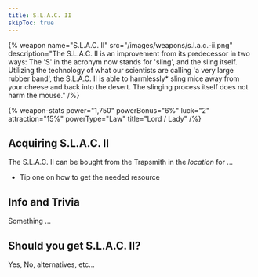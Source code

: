 ```yaml
---
title: S.L.A.C. II
skipToc: true
---
```


{% weapon
 name="S.L.A.C. II"
 src="/images/weapons/s.l.a.c.-ii.png"
 description="The S.L.A.C. II is an improvement from its predecessor in two ways: The 'S' in the acronym now stands for 'sling', and the sling itself. Utilizing the technology of what our scientists are calling 'a very large rubber band', the S.L.A.C. II is able to harmlessly* sling mice away from your cheese and back into the desert. The slinging process itself does not harm the mouse."
/%}

{% weapon-stats
 power="1,750"
 powerBonus="6%"
 luck="2"
 attraction="15%"
 powerType="Law"
 title="Lord / Lady"
/%}

## Acquiring S.L.A.C. II

The S.L.A.C. II can be bought from the Trapsmith in the *location* for ...

- Tip one on how to get the needed resource

## Info and Trivia

Something ...

## Should you get S.L.A.C. II?

Yes, No, alternatives, etc...
